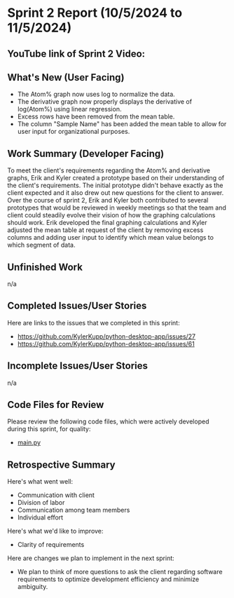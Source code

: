 # Sprint 2 Report (10/5/2024 to 11/5/2024)

## YouTube link of Sprint 2 Video: 

## What's New (User Facing)
 * The Atom% graph now uses log to normalize the data.
 * The derivative graph now properly displays the derivative of log(Atom%) using linear regression.
 * Excess rows have been removed from the mean table.
 * The column "Sample Name" has been added the mean table to allow for user input for organizational purposes.

## Work Summary (Developer Facing)
To meet the client's requirements regarding the Atom% and derivative graphs, Erik and Kyler created a prototype based on their understanding of the client's requirements. The initial prototype didn't behave exactly as the client expected and it also drew out new questions for the client to answer. Over the course of sprint 2, Erik and Kyler both contributed to several prototypes that would be reviewed in weekly meetings so that the team and client could steadily evolve their vision of how the graphing calculations should work. Erik developed the final graphing calculations and Kyler adjusted the mean table at request of the client by removing excess columns and adding user input to identify which mean value belongs to which segment of data.

## Unfinished Work
n/a

## Completed Issues/User Stories
Here are links to the issues that we completed in this sprint:

 * https://github.com/KylerKupp/python-desktop-app/issues/27
 * https://github.com/KylerKupp/python-desktop-app/issues/61

 
 ## Incomplete Issues/User Stories

n/a

## Code Files for Review
Please review the following code files, which were actively developed during this sprint, for quality:
 * [main.py](https://github.com/KylerKupp/python-desktop-app/blob/main/module3/application/mainUI/main.py)

 
## Retrospective Summary
Here's what went well:
  * Communication with client
  * Division of labor
  * Communication among team members
  * Individual effort
 
Here's what we'd like to improve:
   * Clarity of requirements
  
Here are changes we plan to implement in the next sprint:
   * We plan to think of more questions to ask the client regarding software requirements to optimize development efficiency and minimize ambiguity.